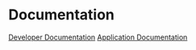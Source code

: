 # Documentation

[Developer Documentation](./framework_developer_doc.md)
[Application Documentation](./src/readme.md)